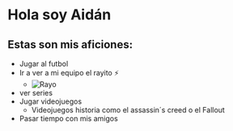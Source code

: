 # Hola soy Aidán
## Estas son mis aficiones: 
- Jugar al futbol
- Ir a ver a mi equipo el rayito ⚡
  - ![Rayo](https://upload.wikimedia.org/wikipedia/en/thumb/d/d8/Rayo_Vallecano_logo.svg/800px-Rayo_Vallecano_logo.svg.png)
- ver series
- Jugar videojuegos
  - Videojuegos historia como el assassin´s creed o el Fallout
- Pasar tiempo con mis amigos

